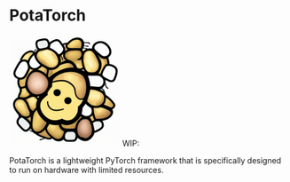 # PotaTorch
<img src="/potatorch.png" width="200" height="200">
WIP:

PotaTorch is a lightweight PyTorch framework that is specifically designed to run on hardware with limited resources.

